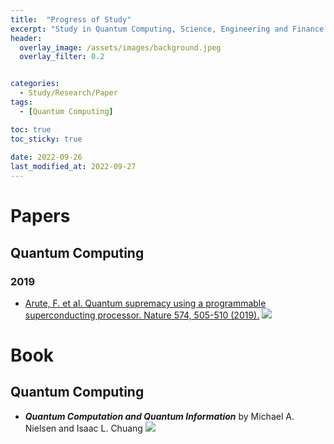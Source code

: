 ```yaml
---
title:  "Progress of Study"
excerpt: "Study in Quantum Computing, Science, Engineering and Finance. List of papers and books studied with my blog. This self-development project started from 1th Oct 2022. Progress will be updated periodically."
header:
  overlay_image: /assets/images/background.jpeg
  overlay_filter: 0.2


categories:
  - Study/Research/Paper
tags:
  - [Quantum Computing]

toc: true
toc_sticky: true
 
date: 2022-09-26
last_modified_at: 2022-09-27
---
```


# Papers
## Quantum Computing
### 2019
- [Arute, F. et al. Quantum supremacy using a programmable superconducting processor. Nature 574, 505-510 (2019).](https://www.nature.com/articles/s41586-019-1666-5)  <img src="https://img.shields.io/badge/-In%20Progress-yellow"/>

# Book
## Quantum Computing
- ***Quantum Computation and Quantum Information*** by Michael A. Nielsen and Isaac L. Chuang  <img src="https://img.shields.io/badge/-In%20Progress-yellow"/>
